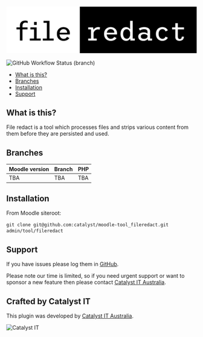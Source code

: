 <p align="center">
  <img src="logo.png" alt="file redact tool">
</p>

<!-- Uncomment when ready -->
![GitHub Workflow Status (branch)](https://img.shields.io/github/workflow/status/catalyst/moodle-tool_fileredact/ci/alpha)

* [What is this?](#what-is-this)
* [Branches](#branches)
* [Installation](#installation)
* [Support](#support)

## What is this?

File redact is a tool which processes files and strips various content from them before they are persisted and used.

## Branches

| Moodle version    | Branch           | PHP       |
|-------------------|------------------|-----------|
| TBA               | TBA              | TBA       |

## Installation

From Moodle siteroot:

```
git clone git@github.com:catalyst/moodle-tool_fileredact.git admin/tool/fileredact
```

## Support

If you have issues please log them in
[GitHub](https://github.com/catalyst/moodle-tool_fileredact/issues).

Please note our time is limited, so if you need urgent support or want to
sponsor a new feature then please contact
[Catalyst IT Australia](https://www.catalyst-au.net/contact-us).


## Crafted by Catalyst IT
This plugin was developed by [Catalyst IT Australia](https://www.catalyst-au.net/).

<img alt="Catalyst IT" src="https://cdn.rawgit.com/CatalystIT-AU/moodle-auth_saml2/MOODLE_39_STABLE/pix/catalyst-logo.svg" width="400">
